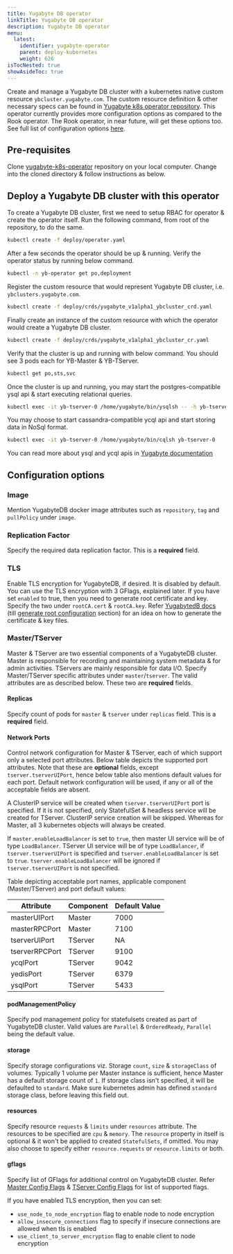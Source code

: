 ```yaml
---
title: Yugabyte DB operator
linkTitle: Yugabyte DB operator
description: Yugabyte DB operator
menu:
  latest:
    identifier: yugabyte-operator
    parent: deploy-kubernetes
    weight: 626
isTocNested: true
showAsideToc: true
---
```

Create and manage a Yugabyte DB cluster with a kubernetes native custom resource `ybcluster.yugabyte.com`. The custom resource definition & other necessary specs can be found in [Yugabyte k8s operator repository](https://github.com/yugaByte/yugabyte-k8s-operator/). This operator currently provides more configuration options as compared to the Rook operator. The Rook operator, in near future, will get these options too. See full list of configuration options [here](#Configuration-options).

## Pre-requisites

Clone [yugabyte-k8s-operator](https://github.com/yugaByte/yugabyte-k8s-operator/) repository on your local computer. Change into the cloned directory & follow instructions as below.

## Deploy a Yugabyte DB cluster with this operator

To create a Yugabyte DB cluster, first we need to setup RBAC for operator & create the operator itself. Run the following command, from root of the repository, to do the same.
```sh
kubectl create -f deploy/operator.yaml
```

After a few seconds the operator should be up & running. Verify the operator status by running below command.
```sh
kubectl -n yb-operator get po,deployment
```

Register the custom resource that would represent Yugabyte DB cluster, i.e. `ybclusters.yugabyte.com`.
```sh
kubectl create -f deploy/crds/yugabyte_v1alpha1_ybcluster_crd.yaml
```

Finally create an instance of the custom resource with which the operator would create a Yugabyte DB cluster.
```sh
kubectl create -f deploy/crds/yugabyte_v1alpha1_ybcluster_cr.yaml
```

Verify that the cluster is up and running with below command. You should see 3 pods each for YB-Master & YB-TServer.
```sh
kubectl get po,sts,svc
```
Once the cluster is up and running, you may start the postgres-compatible ysql api & start executing relational queries.
```sh
kubectl exec -it yb-tserver-0 /home/yugabyte/bin/ysqlsh -- -h yb-tserver-0 --echo-queries
```
You may choose to start cassandra-compatible ycql api and start storing data in NoSql format.
```sh
kubectl exec -it yb-tserver-0 /home/yugabyte/bin/cqlsh yb-tserver-0
```

You can read more about ysql and ycql apis in [Yugabyte documentation](https://docs.yugabyte.com/latest/api/)

## Configuration options

### Image
Mention YugabyteDB docker image attributes such as `repository`, `tag` and `pullPolicy` under `image`.


### Replication Factor
Specify the required data replication factor. This is a **required** field.

### TLS
Enable TLS encryption for YugabyteDB, if desired. It is disabled by default. You can use the TLS encryption with 3 GFlags, explained later. If you have set `enabled` to true, then you need to generate root certificate and key. Specify the two under `rootCA.cert` & `rootCA.key`. Refer [YugabytedB docs](https://docs.yugabyte.com/latest/secure/tls-encryption/prepare-nodes/#create-the-openssl-ca-configuration) (till [generate root configuration](https://docs.yugabyte.com/latest/secure/tls-encryption/prepare-nodes/#generate-root-configuration) section) for an idea on how to generate the certificate & key files.

### Master/TServer
Master & TServer are two essential components of a YugabyteDB cluster. Master is responsible for recording and maintaining system metadata & for admin activities. TServers are mainly responsible for data I/O.
Specify Master/TServer specific attributes under `master`/`tserver`. The valid attributes are as described below. These two are **required** fields.

#### Replicas
Specify count of pods for `master` & `tserver` under `replicas` field. This is a **required** field.

#### Network Ports
Control network configuration for Master & TServer, each of which support only a selected port attributes. Below table depicts the supported port attributes.
Note that these are **optional** fields, except `tserver.tserverUIPort`, hence below table also mentions default values for each port. Default network configuration will be used, if any or all of the acceptable fields are absent.

A ClusterIP service will be created when `tserver.tserverUIPort` port is specified. If it is not specified, only StatefulSet & headless service will be created for TServer. ClusterIP service creation will be skipped. Whereas for Master, all 3 kubernetes objects will always be created.

If `master.enableLoadBalancer` is set to `true`, then master UI service will be of type `LoadBalancer`. TServer UI service will be of type `LoadBalancer`, if `tserver.tserverUIPort` is specified and `tserver.enableLoadBalancer` is set to `true`. `tserver.enableLoadBalancer` will be ignored if `tserver.tserverUIPort` is not specified.

Table depicting acceptable port names, applicable component (Master/TServer) and port default values:

| Attribute      | Component | Default Value |
| -------------- | --------- | ------------- |
| masterUIPort   | Master    | 7000          |
| masterRPCPort  | Master    | 7100          |
| tserverUIPort  | TServer   | NA            |
| tserverRPCPort | TServer   | 9100          |
| ycqlPort       | TServer   | 9042          |
| yedisPort      | TServer   | 6379          |
| ysqlPort       | TServer   | 5433          |

#### podManagementPolicy
Specify pod management policy for statefulsets created as part of YugabyteDB cluster. Valid values are `Parallel` & `OrderedReady`, `Parallel` being the default value.

#### storage
Specify storage configurations viz. Storage `count`, `size` & `storageClass` of volumes. Typically 1 volume per Master instance is sufficient, hence Master has a default storage count of `1`. If storage class isn't specified, it will be defaulted to `standard`. Make sure kubernetes admin has defined `standard` storage class, before leaving this field out.

#### resources
Specify resource `requests` & `limits` under `resources` attribute. The resources to be specified are `cpu` & `memory`. The `resource` property in itself is optional & it won't be applied to created `StatefulSets`, if omitted. You may also choose to specify either `resource.requests` or `resource.limits` or both.

#### gflags
Specify list of GFlags for additional control on YugabyteDB cluster. Refer [Master Config Flags](https://docs.yugabyte.com/latest/admin/yb-master/#config-flags) & [TServer Config Flags](https://docs.yugabyte.com/latest/admin/yb-tserver/#config-flags) for list of supported flags.

If you have enabled TLS encryption, then you can set:
- `use_node_to_node_encryption` flag to enable node to node encryption
- `allow_insecure_connections` flag to specify if insecure connections are allowed when tls is enabled
- `use_client_to_server_encryption` flag to enable client to node encryption
